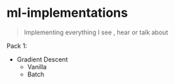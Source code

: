 # ml-implementations

> Implementing everything I see , hear or talk about

Pack 1:
  - Gradient Descent
      - Vanilla
      - Batch

